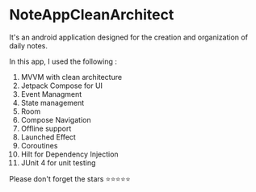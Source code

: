 # NoteAppCleanArchitect
It's an android application designed for the creation and organization of daily notes.

In this app, I used the following :

1. MVVM with clean architecture
2. Jetpack Compose for UI
3. Event Managment
4. State management
5. Room
6. Compose Navigation
7. Offline support
8. Launched Effect
9. Coroutines
10. Hilt for Dependency Injection
11. JUnit 4 for unit testing

Please don't forget the stars  ⭐⭐⭐⭐⭐

[//]: # ()
[//]: # (# 📸Screenshots)

[//]: # ()
[//]: # (<img src="https://github.com/jilutech/currency_converter/tree/main/app/screenshots/dashboard_light.png" width="200">)

[//]: # (<img src="https://github.com/jilutech/currency_converter/tree/main/app/screenshots/dashboard_dark.png" width="200">)

[//]: # (<img src="https://github.com/jilutech/currency_converter/tree/main/app/screenshots/bottomsheet.png" width="200">)